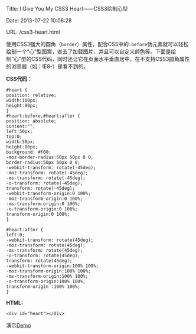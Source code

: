 Title: I Give You My CSS3 Heart——CSS3绘制心型

Date: 2013-07-22 10:08:28

URL: /css3-heart.html

使用CSS3强大的圆角（`border`）属性，配合CSS中的`:before`伪元素就可以轻松绘制一个“心”型图案，省去了加载图片，并且可以自定义颜色等。下面是绘制“心”型的CSS代码，同时还让它在页面水平垂直居中。在不支持CSS3圆角属性的浏览器（如：IE8-）是看不到的。

**CSS代码：**

    #heart {
    position: relative;
    width:100px;
    height:90px;
    }
    #heart:before,#heart:after {
    position: absolute;
    content:"";
    left:50px;
    top:0;
    width:50px;
    height:80px;
    background: #f00;
    -moz-border-radius:50px 50px 0 0;
    border-radius:50px 50px 0 0;
    -webkit-transform: rotate(-45deg);
    -moz-transform: rotate(-45deg);
    -ms-transform: rotate(-45deg);
    -o-transform: rotate(-45deg);
    transform: rotate(-45deg);
    -webkit-transform-origin:0 100%;
    -moz-transform-origin:0 100%;
    -ms-transform-origin:0 100%;
    -o-transform-origin:0 100%;
    transform-origin:0 100%;
    }
    
    #heart:after {
    left:0;
    -webkit-transform: rotate(45deg);
    -moz-transform: rotate(45deg);
    -ms-transform: rotate(45deg);
    -o-transform: rotate(45deg);
    transform: rotate(45deg);
    -webkit-transform-origin:100% 100%;
    -moz-transform-origin:100% 100%;
    -ms-transform-origin:100% 100%;
    -o-transform-origin:100% 100%;
    transform-origin :100% 100%;
    }

**HTML:**

    <div id="heart"></div>

演示[Demo](http://huangyang.me/demo/css3-heart/ "CSS3绘制心型")